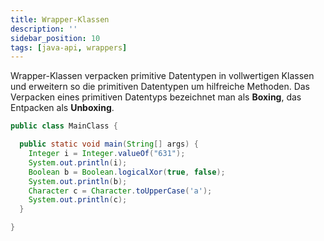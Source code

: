 ```yaml
---
title: Wrapper-Klassen
description: ''
sidebar_position: 10
tags: [java-api, wrappers]
---
```


Wrapper-Klassen verpacken primitive Datentypen in vollwertigen Klassen und erweitern so die primitiven Datentypen um hilfreiche Methoden. Das Verpacken eines primitiven Datentyps bezeichnet man als **Boxing**, das Entpacken als **Unboxing**.

```java title="MainClass.java" showLineNumbers
public class MainClass {

  public static void main(String[] args) {
    Integer i = Integer.valueOf("631");
    System.out.println(i);
    Boolean b = Boolean.logicalXor(true, false);
    System.out.println(b);
    Character c = Character.toUpperCase('a');
    System.out.println(c);
  }

}
```
